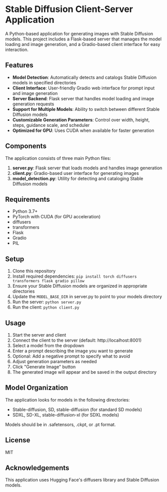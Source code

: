 # Stable Diffusion Client-Server Application

A Python-based application for generating images with Stable Diffusion models. This project includes a Flask-based server that manages the model loading and image generation, and a Gradio-based client interface for easy interaction.

## Features

- **Model Detection**: Automatically detects and catalogs Stable Diffusion models in specified directories
- **Client Interface**: User-friendly Gradio web interface for prompt input and image generation
- **Server Backend**: Flask server that handles model loading and image generation requests
- **Support for Multiple Models**: Ability to switch between different Stable Diffusion models
- **Customizable Generation Parameters**: Control over width, height, steps, guidance scale, and scheduler
- **Optimized for GPU**: Uses CUDA when available for faster generation

## Components

The application consists of three main Python files:

1. **server.py**: Flask server that loads models and handles image generation
2. **client.py**: Gradio-based user interface for generating images
3. **model_detection.py**: Utility for detecting and cataloging Stable Diffusion models

## Requirements

- Python 3.7+
- PyTorch with CUDA (for GPU acceleration)
- diffusers
- transformers
- Flask
- Gradio
- PIL

## Setup

1. Clone this repository
2. Install required dependencies: `pip install torch diffusers transformers flask gradio pillow`
3. Ensure your Stable Diffusion models are organized in appropriate directories
4. Update the `MODEL_BASE_DIR` in server.py to point to your models directory
5. Run the server: `python server.py`
6. Run the client: `python client.py`

## Usage

1. Start the server and client
2. Connect the client to the server (default: http://localhost:8001)
3. Select a model from the dropdown
4. Enter a prompt describing the image you want to generate
5. Optional: Add a negative prompt to specify what to avoid
6. Adjust generation parameters as needed
7. Click "Generate Image" button
8. The generated image will appear and be saved in the output directory

## Model Organization

The application looks for models in the following directories:
- Stable-diffusion, SD, stable-diffusion (for standard SD models)
- SDXL, SD-XL, stable-diffusion-xl (for SDXL models)

Models should be in .safetensors, .ckpt, or .pt format.

## License
MIT
## Acknowledgements

This application uses Hugging Face's diffusers library and Stable Diffusion models.
